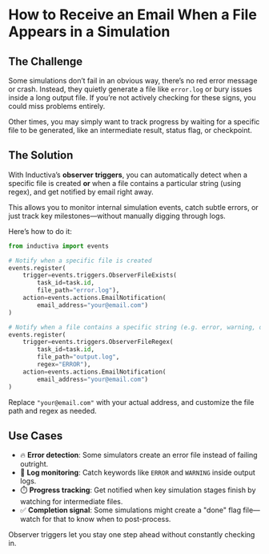 # How to Receive an Email When a File Appears in a Simulation  

## The Challenge  

Some simulations don’t fail in an obvious way, there’s no red error message or
crash. Instead, they quietly generate a file like `error.log` or bury issues
inside a long output file. If you’re not actively checking for these signs,
you could miss problems entirely.  

Other times, you may simply want to track progress by waiting for a specific
file to be generated, like an intermediate result, status flag, or checkpoint.

## The Solution  

With Inductiva’s **observer triggers**, you can automatically detect when a
specific file is created **or** when a file contains a particular string (using
regex), and get notified by email right away.  

This allows you to monitor internal simulation events, catch subtle errors, or
just track key milestones—without manually digging through logs.

Here’s how to do it:

```python
from inductiva import events

# Notify when a specific file is created
events.register(
    trigger=events.triggers.ObserverFileExists(
        task_id=task.id,
        file_path="error.log"),
    action=events.actions.EmailNotification(
        email_address="your@email.com")
)

# Notify when a file contains a specific string (e.g. error, warning, or success pattern)
events.register(
    trigger=events.triggers.ObserverFileRegex(
        task_id=task.id,
        file_path="output.log",
        regex="ERROR"),
    action=events.actions.EmailNotification(
        email_address="your@email.com")
)
```

Replace `"your@email.com"` with your actual address, and customize the file path and
regex as needed.  

## Use Cases  

- 🔥 **Error detection**: Some simulators create an error file instead of failing outright.
- 📄 **Log monitoring**: Catch keywords like `ERROR` and `WARNING` inside output logs.
- ⏱️ **Progress tracking**: Get notified when key simulation stages finish by watching for intermediate files.
- ✅ **Completion signal**: Some simulations might create a "done" flag file—watch for that to know when to post-process.

Observer triggers let you stay one step ahead without constantly checking in.
